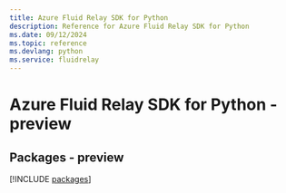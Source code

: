 ```yaml
---
title: Azure Fluid Relay SDK for Python
description: Reference for Azure Fluid Relay SDK for Python
ms.date: 09/12/2024
ms.topic: reference
ms.devlang: python
ms.service: fluidrelay
---
```

# Azure Fluid Relay SDK for Python - preview
## Packages - preview
[!INCLUDE [packages](fluid-relay-index.md)]